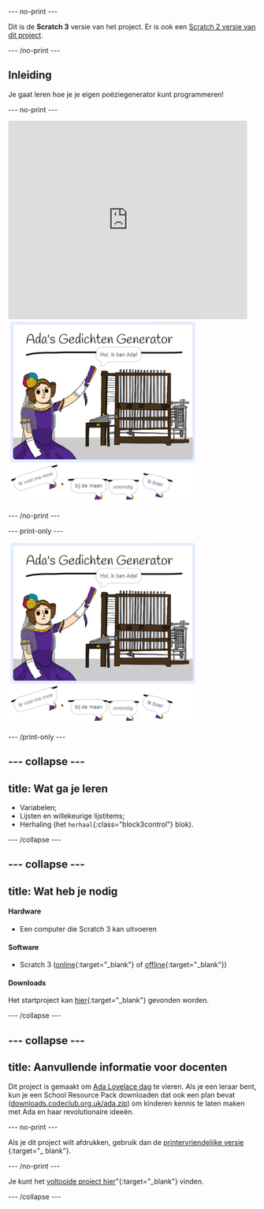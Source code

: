 \--- no-print \---

Dit is de **Scratch 3** versie van het project. Er is ook een [Scratch 2 versie van dit project](https://projects.raspberrypi.org/en/projects/poetry-generator-scratch2).

\--- /no-print \---

## Inleiding

Je gaat leren hoe je je eigen poëziegenerator kunt programmeren!

\--- no-print \---

<div class="scratch-preview">
  <iframe allowtransparency="true" width="485" height="402" src="https://scratch.mit.edu/projects/embed/77844926/?autostart=false" frameborder="0" scrolling="no"></iframe>
  <img src="images/poetry-final.png">
</div>

\--- /no-print \---

\--- print-only \---

![game schermafbeelding](images/poetry-final.png)

\--- /print-only \---

## \--- collapse \---

## title: Wat ga je leren

+ Variabelen;
+ Lijsten en willekeurige lijstitems;
+ Herhaling (het `herhaal`{:class="block3control"} blok).

\--- /collapse \---

## \--- collapse \---

## title: Wat heb je nodig

#### Hardware

+ Een computer die Scratch 3 kan uitvoeren

#### Software

+ Scratch 3 ([online](http://rpf.io/scratchon){:target="_blank"} of [offline](http://rpf.io/scratchoff){:target="_blank"})

#### Downloads

Het startproject kan [hier](http://rpf.io/p/en/poetry-generator-go){:target="_blank"} gevonden worden.

\--- /collapse \---

## \--- collapse \---

## title: Aanvullende informatie voor docenten

Dit project is gemaakt om [Ada Lovelace dag](https://findingada.com) te vieren. Als je een leraar bent, kun je een School Resource Pack downloaden dat ook een plan bevat ([downloads.codeclub.org.uk/ada.zip](http://downloads.codeclub.org.uk/ada.zip)) om kinderen kennis te laten maken met Ada en haar revolutionaire ideeën.

\--- no-print \---

Als je dit project wilt afdrukken, gebruik dan de [printervriendelijke versie](https://projects.raspberrypi.org/en/projects/poetry-generator/print) {:target="_ blank"}.

\--- /no-print \---

Je kunt het [voltooide project hier](http://rpf.io/p/en/poetry-generator-get)"{:target="_blank"} vinden.

\--- /collapse \---